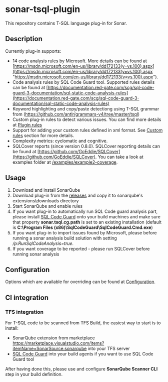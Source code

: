 # sonar-tsql-plugin
This repository contains T-SQL language plug-in for Sonar.

## Description ##
Currently plug-in supports:

- 14 code analysis rules by Microsoft. More details can be found at [https://msdn.microsoft.com/en-us/library/dd172133(v=vs.100).aspx](https://msdn.microsoft.com/en-us/library/dd172133(v=vs.100).aspx "https://msdn.microsoft.com/en-us/library/dd172133(v=vs.100).aspx").
- Code analysis rules by SQL Code Guard tool. Supported rules details can be found at [https://documentation.red-gate.com/scg/sql-code-guard-3-documentation/sql-static-code-analysis-rules](https://documentation.red-gate.com/scg/sql-code-guard-3-documentation/sql-static-code-analysis-rules)
- Keyword highlighting and copy/paste detectiong using T-SQL grammar from (https://github.com/antlr/grammars-v4/tree/master/tsql)
- Custom plug-in rules to detect various issues. You can find more details at [Plugin rules](https://github.com/gretard/sonar-tsql-plugin/wiki/Plugin-rules)
- Support for adding your custom rules defined in xml format. See [Custom rules](https://github.com/gretard/sonar-tsql-plugin/wiki/Custom-rules) section for more details.
- Complexity metrics: cyclomatic and cognitive.
- SQLCover reports (since version 0.8.0). SQLCover reporting details can be found at [https://github.com/GoEddie/SQLCover](https://github.com/GoEddie/SQLCover). You can take a look at examples folder at [/examples/example2-coverage](https://github.com/gretard/sonar-tsql-plugin/tree/master/examples/example2-coverage). 


## Usage ##

1. Download and install SonarQube
2. Download plug-in from the [releases](https://github.com/gretard/sonar-tsql-plugin/releases) and copy it to sonarqube's extensions\downloads directory
3. Start SonarQube and enable rules
4. If you want plug-in to automatically run SQL Code guard analysis part, please install [SQL Code Guard](http://sqlcodeguard.com/ "SQL Code Guard") onto your build machines and make sure that property **sonar.tsql.cg.path** is set to an existing installation (default is **C:\\Program Files (x86)\\SqlCodeGuard\\SqlCodeGuard.Cmd.exe**)
5. If you want plug-in to import issues found by Microsoft, please before running a sonar analysis build solution with setting */p:RunSqlCodeAnalysis=true*. 
6. If you want coverage to be reported - please run SQLCover before running sonar analysis

## Configuration ##
Options which are available for overriding can be found at [Configuration](https://github.com/gretard/sonar-tsql-plugin/wiki/Configuration).

## CI integration ##
### TFS integration ###

For T-SQL code to be scanned from TFS Build, the easiest way to start is to install:

 - SonarQube extension from marketplace https://marketplace.visualstudio.com/items?itemName=SonarSource.sonarqube into your TFS server
 - [SQL Code Guard](http://sqlcodeguard.com/ "SQL Code Guard") into your build agents if you want to use SQL Code Guard tool

After having done this, please use and configure **SonarQube Scanner CLI** step in your build definition. 




